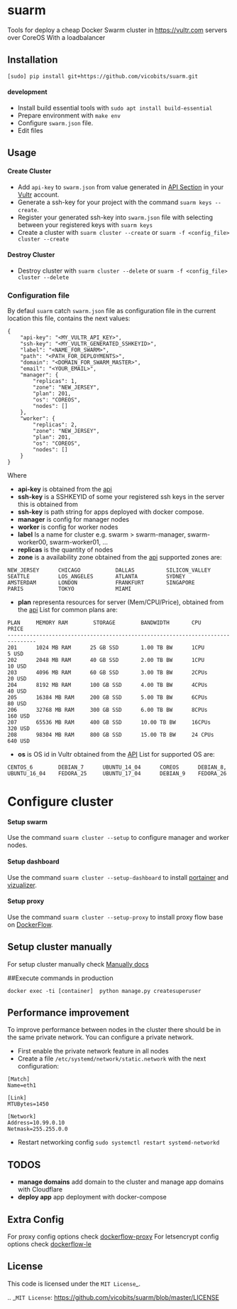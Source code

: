# suarm

Tools for deploy a cheap Docker Swarm cluster in https://vultr.com servers over CoreOS
With a loadbalancer

## Installation

`[sudo] pip install git+https://github.com/vicobits/suarm.git`

#### development
  - Install build essential tools with `sudo apt install build-essential`
  - Prepare environment with `make env`
  - Configure  `swarm.json` file.
  - Edit files

## Usage

#### Create Cluster
  - Add `api-key` to `swarm.json` from value generated in [API Section](https://my.vultr.com/settings/#settingsapi) in
    your [Vultr](https://vultr.com) account.
  - Generate a ssh-key for your project with the command `suarm keys --create`.
  - Register your generated ssh-key into `swarm.json` file with selecting between your registered keys with `suarm keys`
  - Create a cluster with `suarm cluster --create` or `suarm -f <config_file> cluster --create`

#### Destroy Cluster
  - Destroy cluster with `suarm cluster --delete` or `suarm -f <config_file> cluster --delete`

### Configuration file

By defaul `suarm` catch `swarm.json` file as configuration file in the current location
this file, contains the next values:

```
{
    "api-key": "<MY_VULTR_API_KEY>",
    "ssh-key": "<MY_VULTR_GENERATED_SSHKEYID>",
    "label": "<NAME_FOR_SWARM>",
    "path": "<PATH_FOR_DEPLOYMENTS>",
    "domain": "<DOMAIN_FOR_SWARM_MASTER>",
    "email": "<YOUR_EMAIL>",
    "manager": {
        "replicas": 1,
        "zone": "NEW_JERSEY",
        "plan": 201,
        "os": "COREOS",
        "nodes": []
    },
    "worker": {
        "replicas": 2,
        "zone": "NEW_JERSEY",
        "plan": 201,
        "os": "COREOS",
        "nodes": []
    }
}
```
Where
  * **api-key** is obtained from the [api](https://my.vultr.com/settings/#settingsapi)
  * **ssh-key** is a SSHKEYID of some your registered ssh keys in the server this is obtained from
  * **ssh-key** is path string for apps deployed with docker compose.
  * **manager** is config for manager nodes
  * **worker** is config for worker nodes
  * **label** Is a name for cluster e.g. swarm > swarm-manager, swarm-worker00, swarm-worker01, ...
  * **replicas** is the quantity of nodes
  * **zone** is a availability zone obtained from the [api](https://api.vultr.com/v1/regions/list)
  supported zones are:
  ```
  NEW_JERSEY      CHICAGO           DALLAS          SILICON_VALLEY
  SEATTLE         LOS_ANGELES       ATLANTA         SYDNEY
  AMSTERDAM       LONDON            FRANKFURT       SINGAPORE
  PARIS           TOKYO             MIAMI
  ```
  * **plan** representa resources for server (Mem/CPU/Price), obtained from the [api](https://api.vultr.com/v1/plans/list)
  List for common plans are:
  ```
  PLAN     MEMORY RAM        STORAGE        BANDWIDTH       CPU         PRICE
  -------------------------------------------------------------------------------
  201      1024 MB RAM      25 GB SSD       1.00 TB BW      1CPU        5 USD
  202      2048 MB RAM      40 GB SSD       2.00 TB BW      1CPU        10 USD
  203      4096 MB RAM      60 GB SSD       3.00 TB BW      2CPUs       20 USD
  204      8192 MB RAM      100 GB SSD      4.00 TB BW      4CPUs       40 USD
  205      16384 MB RAM     200 GB SSD      5.00 TB BW      6CPUs       80 USD
  206      32768 MB RAM     300 GB SSD      6.00 TB BW      8CPUs       160 USD
  207      65536 MB RAM     400 GB SSD      10.00 TB BW     16CPUs      320 USD
  208      98304 MB RAM     800 GB SSD      15.00 TB BW     24 CPUs     640 USD
  ```
  * **os** is OS id in Vultr obtained from the [API](https://api.vultr.com/v1/os/list)
  List for supported OS are:
  ```
  CENTOS_6        DEBIAN_7      UBUNTU_14_04      COREOS      DEBIAN_8,
  UBUNTU_16_04    FEDORA_25     UBUNTU_17_04      DEBIAN_9    FEDORA_26
  ```
# Configure cluster

#### Setup swarm
Use the command `suarm cluster --setup` to configure manager and worker nodes.

#### Setup dashboard
Use the command `suarm cluster --setup-dashboard` to install [portainer](https://portainer.io/) and [vizualizer](https://github.com/dockersamples/docker-swarm-visualizer).

#### Setup proxy
Use the command `suarm cluster --setup-proxy` to install proxy flow base on [DockerFlow](http://dockerflow.com).

## Setup cluster manually
For setup cluster manually check [Manually docs](COMMANDS.md)

##Execute commands in production

`docker exec -ti [container]  python manage.py createsuperuser`

## Performance improvement
To improve performance between nodes in the cluster there should be in the same private network.
You can configure a private network.
 - First enable the private network feature in all nodes
 - Create a file `/etc/systemd/network/static.network` with the next configuration:
```
[Match]
Name=eth1

[Link]
MTUBytes=1450

[Network]
Address=10.99.0.10
Netmask=255.255.0.0
```
- Restart networking config
`sudo systemctl restart systemd-networkd`

## TODOS
  * **manage domains** add domain to the cluster and manage app domains with Cloudflare
  * **deploy app** app deployment with docker-compose

## Extra Config
For proxy config options check [dockerflow-proxy](http://proxy.dockerflow.com)
For letsencrypt config options check [dockerflow-le](https://github.com/n1b0r/docker-flow-proxy-letsencrypt)

License
-------
This code is licensed under the `MIT License`_.

.. _`MIT License`: https://github.com/vicobits/suarm/blob/master/LICENSE
